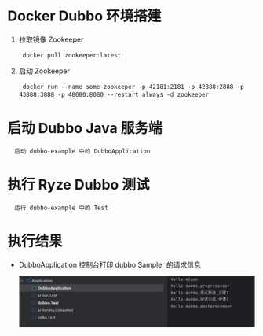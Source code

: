 # Docker Dubbo 环境搭建

1. 拉取镜像 Zookeeper

        docker pull zookeeper:latest

2. 启动 Zookeeper

        docker run --name some-zookeeper -p 42181:2181 -p 42888:2888 -p 43888:3888 -p 48080:8080 --restart always -d zookeeper

# 启动 Dubbo Java 服务端

      启动 dubbo-example 中的 DubboApplication

# 执行 Ryze Dubbo 测试

      运行 dubbo-example 中的 Test

# 执行结果

- DubboApplication 控制台打印 dubbo Sampler 的请求信息

  ![dubbo_service](images/dubbo_service.png)